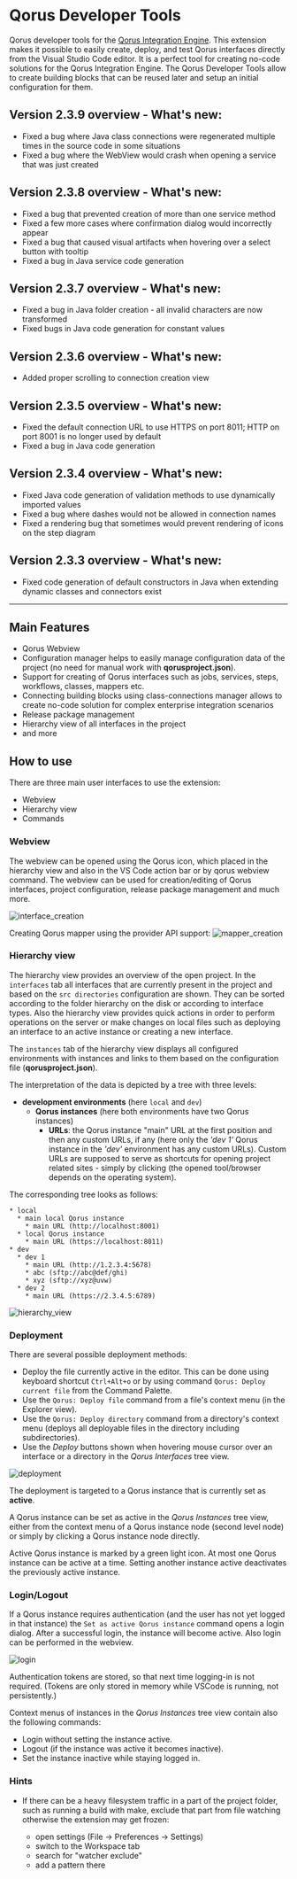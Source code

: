 # Qorus Developer Tools

Qorus developer tools for the [Qorus Integration Engine](https://qoretechnologies.com/qorus_integration_engine/).
This extension makes it possible to easily create, deploy, and test Qorus interfaces directly from the Visual Studio Code editor.
It is a perfect tool for creating no-code solutions for the Qorus Integration Engine. The Qorus Developer Tools allow to create building blocks that can be reused later and setup an initial configuration for them.

## Version 2.3.9 overview - What's new:

-   Fixed a bug where Java class connections were regenerated multiple times in the source code in some situations
-   Fixed a bug where the WebView would crash when opening a service that was just created

## Version 2.3.8 overview - What's new:

-   Fixed a bug that prevented creation of more than one service method
-   Fixed a few more cases where confirmation dialog would incorrectly appear
-   Fixed a bug that caused visual artifacts when hovering over a select button with tooltip
-   Fixed a bug in Java service code generation

## Version 2.3.7 overview - What's new:

-   Fixed a bug in Java folder creation - all invalid characters are now transformed
-   Fixed bugs in Java code generation for constant values

## Version 2.3.6 overview - What's new:

-   Added proper scrolling to connection creation view

## Version 2.3.5 overview - What's new:

-   Fixed the default connection URL to use HTTPS on port 8011; HTTP on port 8001 is no longer used by default
-   Fixed a bug in Java code generation

## Version 2.3.4 overview - What's new:

-   Fixed Java code generation of validation methods to use dynamically imported values
-   Fixed a bug where dashes would not be allowed in connection names
-   Fixed a rendering bug that sometimes would prevent rendering of icons on the step diagram

## Version 2.3.3 overview - What's new:

-   Fixed code generation of default constructors in Java when extending dynamic classes and connectors exist

---

## Main Features

-   Qorus Webview
-   Configuration manager helps to easily manage configuration data of the project (no need for manual work with **qorusproject.json**).
-   Support for creating of Qorus interfaces such as jobs, services, steps, workflows, classes, mappers etc.
-   Connecting building blocks using class-connections manager allows to create no-code solution for complex enterprise integration scenarios
-   Release package management
-   Hierarchy view of all interfaces in the project
-   and more

## How to use

There are three main user interfaces to use the extension:

-   Webview
-   Hierarchy view
-   Commands

### Webview

The webview can be opened using the Qorus icon, which placed in the hierarchy view and also in the VS Code action bar or by qorus webview command. The webview can be used for creation/editing of Qorus interfaces, project configuration, release package management and much more.

![interface_creation](https://github.com/qoretechnologies/qorus-vscode/blob/master/images/gif/interface_creation.gif?raw=true)

Creating Qorus mapper using the provider API support:
![mapper_creation](https://github.com/qoretechnologies/qorus-vscode/blob/master/images/gif/mapper_creation.gif?raw=true)

### Hierarchy view

The hierarchy view provides an overview of the open project. In the `interfaces` tab all interfaces that are currently present in the project and based on the `src directories` configuration are shown. They can be sorted according to the folder hierarchy on the disk or according to interface types. Also the hierarchy view provides quick actions in order to perform operations on the server or make changes on local files such as deploying an interface to an active instance or creating a new interface.

The `instances` tab of the hierarchy view displays all configured environments with instances and links to them based on the configuration file (**qorusproject.json**).

The interpretation of the data is depicted by a tree with three levels:

-   **development environments** (here `local` and `dev`)
    -   **Qorus instances** (here both environments have two Qorus instances)
        -   **URLs**: the Qorus instance "main" URL at the first position and then any custom URLs, if any (here only the _'dev 1'_ Qorus instance in the _'dev'_ environment has any custom URLs). Custom URLs are supposed to serve as shortcuts for opening project related sites - simply by clicking (the opened tool/browser depends on the operating system).

The corresponding tree looks as follows:

```
* local
  * main local Qorus instance
    * main URL (http://localhost:8001)
  * local Qorus instance
    * main URL (https://localhost:8011)
* dev
  * dev 1
    * main URL (http://1.2.3.4:5678)
    * abc (sftp://abc@def/ghi)
    * xyz (sftp://xyz@uvw)
  * dev 2
    * main URL (https://2.3.4.5:6789)
```

![hierarchy_view](https://github.com/qoretechnologies/qorus-vscode/blob/master/images/gif/hierarchy_view.gif?raw=true)

### Deployment

There are several possible deployment methods:

-   Deploy the file currently active in the editor. This can be done using keyboard shortcut `Ctrl+Alt+o` or by using command `Qorus: Deploy current file` from the Command Palette.
-   Use the `Qorus: Deploy file` command from a file's context menu (in the Explorer view).
-   Use the `Qorus: Deploy directory` command from a directory's context menu (deploys all deployable files in the directory including subdirectories).
-   Use the _Deploy_ buttons shown when hovering mouse cursor over an interface or a directory in the _Qorus Interfaces_ tree view.

![deployment](https://github.com/qoretechnologies/qorus-vscode/blob/master/images/gif/deployment.gif?raw=true)

The deployment is targeted to a Qorus instance that is currently set as **active**.

A Qorus instance can be set as active in the _Qorus Instances_ tree view, either from the context menu of a Qorus instance node (second level node) or simply by clicking a Qorus instance node directly.

Active Qorus instance is marked by a green light icon. At most one Qorus instance can be active at a time. Setting another instance active deactivates the previously active instance.

### Login/Logout

If a Qorus instance requires authentication (and the user has not yet logged in that instance) the `Set as active Qorus instance` command opens a login dialog. After a successful login, the instance will become active. Also login can be performed in the webview.

![login](https://github.com/qoretechnologies/qorus-vscode/blob/master/images/gif/login.gif?raw=true)

Authentication tokens are stored, so that next time logging-in is not required.
(Tokens are only stored in memory while VSCode is running, not persistently.)

Context menus of instances in the _Qorus Instances_ tree view contain also the following commands:

-   Login without setting the instance active.
-   Logout (if the instance was active it becomes inactive).
-   Set the instance inactive while staying logged in.

### Hints

-   If there can be a heavy filesystem traffic in a part of the project folder, such as running a build with make,
    exclude that part from file watching otherwise the extension may get frozen:

    -   open settings (File -> Preferences -> Settings)
    -   switch to the Workspace tab
    -   search for "watcher exclude"
    -   add a pattern there
